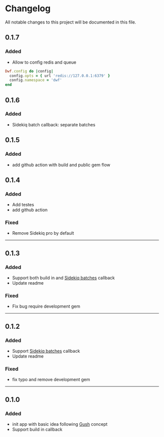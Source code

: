 # Changelog
All notable changes to this project will be documented in this file.
## 0.1.7
### Added
- Allow to config redis and queue

```ruby
Dwf.config do |config|
  config.opts = { url 'redis://127.0.0.1:6379' }
  config.namespace = 'dwf'
end
```

## 0.1.6
### Added
- Sidekiq batch callback: separate batches

## 0.1.5
### Added
- add github action with build and public gem flow

## 0.1.4
### Added
- Add testes
- add github action

### Fixed
- Remove Sidekiq pro by default

---
## 0.1.3
### Added
- Support both build in and [Sidekiq batches](https://github.com/mperham/sidekiq/wiki/Batches) callback
- Update readme

### Fixed
- Fix bug require development gem

---
## 0.1.2
### Added
- Support [Sidekiq batches](https://github.com/mperham/sidekiq/wiki/Batches) callback
- Update readme

### Fixed
- fix typo and remove development gem

---
## 0.1.0
### Added
- init app with basic idea following [Gush](https://github.com/chaps-io/gush) concept
- Support build in callback
